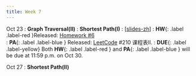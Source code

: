```yaml
---
title: Week 7
---
```


Oct 23
: **Graph Traversal(II)**
: **Shortest Path(I)**
  :  \[[slides-zh](https://basics.sjtu.edu.cn/~yangqizhe/pdf/algo2023w/slides/AlgoLec7-handout-zh.pdf)\]
:  **HW**{: .label .label-red }Released: [Homework #6](https://basics.sjtu.edu.cn/~yangqizhe/pdf/algo2023w/homework/Algo-hw6.pdf)  
: **PA**{: .label .label-blue } Released: [LeetCode](https://leetcode.com/problems/course-schedule-ii/) #210 课程表II.
: **DUE**{: .label .label-yellow} Both **HW**{: .label .label-red } and  **PA**{: .label .label-blue } will be due at 11:59 p.m. on Oct 30. 

Oct 27
: **Shortest Path(II)**



  

